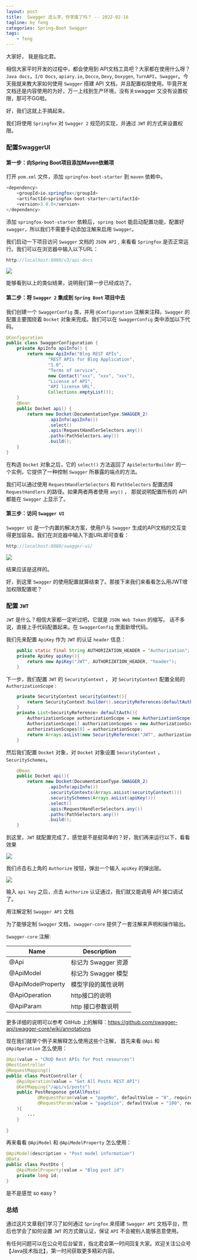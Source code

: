 ```yaml
---
layout: post
title:  Swagger 这么学，你学废了吗？ -- 2022-02-16
tagline: by feng
categories: Spring-Boot Swagger
tags: 
    - feng
---
```


大家好， 我是指北君。

相信大家平时开发的过程中，都会使用到 API文档工具吧？大家都在使用什么呀？`Java docs`，`I/O Docs`, `apiary.io`, `Docco`, `Dexy`, `Doxygen`, `TurnAPI`，`Swagger`。今天我就来教大家如何使用 `Swagger` 搭建 API 文档，并且配置权限使用。毕竟开发文档还是内容使用的为好，万一上线到生产环境，没有关swagger 又没有设置权限，那可不GG啦。

好，我们这就上手搞起来。

我们将使用 `Springfox` 对 `Swagger 2` 规范的实现，并通过 `JWT` 的方式来设置权限。

<!--more-->

### 配置SwaggerUI

#### 第一步：向Spring Boot项目添加Maven依赖项

打开 `pom.xml` 文件，添加 `springfox-boot-starter` 到 `maven` 依赖中。

```java
<dependency>
    <groupId>io.springfox</groupId>
    <artifactId>springfox-boot-starter</artifactId>
    <version>3.0.0</version>
</dependency>
```

添加 `springfox-boot-starter` 依赖后，`spring boot` 能启动配置功能，配置好 `swagger`，所以我们不需要手动添加注解来启用 `Swagger`。

我们启动一下项目访问 `Swagger` 文档的 `JSON API` , 来看看 `Springfox` 是否正常运行。我们可以在浏览器中输入以下URL：

```java
http://localhost:8080/v3/api-docs
```

![](http://www.javanorth.cn/assets/images/2021/feng/swagger1.png)

能够看到以上的类似结果，说明我们第一步已经成功了。

#### 第二步：将 `Swagger 2` 集成到 `Spring Boot` 项目中去

我们创建一个 `SwaggerConfig` 类，并用 `@Configuration` 注解来注释。`Swagger` 的配置主要围绕着 `Docket` 对象来完成。我们可以在 `SwaggerConfig` 类中添加以下代码。

```java
@Configuration
public class SwaggerConfiguration {
    private ApiInfo apiInfo() {
        return new ApiInfo("Blog REST APIs",
                "REST APIs for Blog Application",
                "1.0",
                "Terms of service",
                new Contact("xxx", "xxx", "xxx"),
                "License of API",
                "API license URL",
                Collections.emptyList());
    }
    @Bean
    public Docket api() {
        return new Docket(DocumentationType.SWAGGER_2)
                .apiInfo(apiInfo())
                .select()
                .apis(RequestHandlerSelectors.any())
                .paths(PathSelectors.any())
                .build();
    }
}
```

在构造 `Docket` 对象之后，它的 `select()` 方法返回了 `ApiSelectorBuilder` 的一个实例，它提供了一种控制 `Swagger` 所暴露的端点的方法。

我们可以通过使用 `RequestHandlerSelectors` 和 `PathSelectors` 配置选择 `RequestHandlers` 的路径。如果两者两者使用 `any()` ， 那就说明配置所有的 API 都能在 `Swagger` 上显示了。

#### 第三步：访问 `Swagger UI`

`Swagger UI` 是一个内置的解决方案，使用户与 `Swagger` 生成的API文档的交互变得更加容易。我们在浏览器中输入下面URL即可查看：

```java
http://localhost:8080/swagger-ui/
```

![](http://www.javanorth.cn/assets/images/2021/feng/swagger2.png)

结果应该是这样的。

好，到这里 `Swagger` 的使用配置就算结束了。那接下来我们来看看怎么用JWT增加权限配置呢？

### 配置 `JWT`

`JWT` 是什么？相信大家都一定听过吧，它就是 `JSON Web Token` 的缩写。 话不多说，直接上手代码配置起来。在 `SwaggerConfig` 里面新增代码。

我们先来配置 `ApiKey` 作为 `JWT` 的认证 `header` 信息：

```java
    public static final String AUTHORIZATION_HEADER = "Authorization";
    private ApiKey apiKey(){
        return new ApiKey("JWT", AUTHORIZATION_HEADER, "header");
    }
```

下一步，我们配置 `JWT` 的 `SecurityContext` ， 对 `SecurityContext` 配置全局的 `AuthorizationScope` :

```java
    private SecurityContext securityContext(){
        return SecurityContext.builder().securityReferences(defaultAuth()).build();
    }
    private List<SecurityReference> defaultAuth(){
        AuthorizationScope authorizationScope = new AuthorizationScope("global", "accessEverything");
        AuthorizationScope[] authorizationScopes = new AuthorizationScope[1];
        authorizationScopes[0] = authorizationScope;
        return Arrays.asList(new SecurityReference("JWT", authorizationScopes));
    }
```

然后我们配置 `Docket` 对象，对 `Docket` 对象设置 `SecurityContext` ，`SecuritySchemes`。

```java
    @Bean
    public Docket api(){
        return new Docket(DocumentationType.SWAGGER_2)
                .apiInfo(apiInfo())
                .securityContexts(Arrays.asList(securityContext()))
                .securitySchemes(Arrays.asList(apiKey()))
                .select()
                .apis(RequestHandlerSelectors.any())
                .paths(PathSelectors.any())
                .build();
    }
```

到这里，`JWT` 就配置完成了，感觉是不是挺简单的？好，我们再来运行以下，看看效果

![](http://www.javanorth.cn/assets/images/2021/feng/swagger3.png)

我们点击右上角的 `Authorize` 按钮，弹出一个输入 `apiKey` 的弹出层。

![](http://www.javanorth.cn/assets/images/2021/feng/swagger4.png)

输入 `api key` 之后，点击 `Authorize` 认证通过，我们就又能调用 API 接口调试了。

用注解定制 `Swagger API` 文档

为了能够定制 `Swagger` 文档，`swagger-core` 提供了一套注解来声明和操作输出。

`Swagger-core` 注解:

| Name | Description |
|---|---|
|@Api| 标记为 Swagger 资源|
|@ApiModel |标记为 Swagger 模型 |
|@ApiModelProperty | 模型字段的属性说明|
|@ApiOperation | http接口的说明 |
| @ApiParam |http 接口参数说明 |

更多详细的说明可以参考 GitHub 上的解释：https://github.com/swagger-api/swagger-core/wiki/annotations

现在我们就举个例子来解释怎么使用这些个注解， 首先来看 `@Api` 和 `@ApiOperation` 怎么使用：

```java
@Api(value = "CRUD Rest APIs for Post resources")
@RestController
@RequestMapping()
public class PostController {
    @ApiOperation(value = "Get All Posts REST API")
    @GetMapping("/api/v1/posts")
    public PostResponse getAllPosts(
            @RequestParam(value = "pageNo", defaultValue = "0", required = false) int pageNo,
            @RequestParam(value = "pageSize", defaultValue = "100", required = false) int pageSize
    ){
        ...
    }
 
}
```

再来看看 `@ApiModel` 和 `@ApiModelProperty` 怎么使用：

```java
@ApiModel(description = "Post model information")
@Data
public class PostDto {
    @ApiModelProperty(value = "Blog post id")
    private long id;
}
```

是不是感觉 so easy？

### 总结

通过这片文章我们学习了如何通过 `Springfox` 来搭建 `Swagger API` 文档平台，然后也学会了如何设置 `JWT` 的方式做认证，保证 `API` 不会被别人能够恶意使用。

有任何问题可以在公众号后台留言，指北君会第一时间回复大家。欢迎关注公众号【Java技术指北】，第一时间获取更多精彩内容。